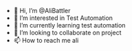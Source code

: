 - 👋 Hi, I’m @AliBattler
- 👀 I’m interested in Test Automation
- 🌱 I’m currently learning test automation
- 💞️ I’m looking to collaborate on project
- 📫 How to reach me ali

<!---
AliBattler/AliBattler is a ✨ special ✨ repository because its `README.md` (this file) appears on your GitHub profile.
You can click the Preview link to take a look at your changes.
--->
